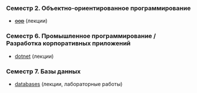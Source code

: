 ### Семестр 2. Объектно-ориентированное программирование

- [~~oop~~](../../../oop) (лекции)

### Семестр 6. Промышленное программирование / Разработка корпоративных приложений

- [dotnet](../../../dotnet) (лекции)

### Семестр 7. Базы данных

- [databases](../../../databases) (лекции, лабораторные работы)
